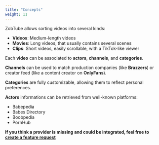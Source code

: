```yaml
---
title: "Concepts"
weight: 11
---
```


ZobTube allows sorting videos into several kinds:

- **Videos**: Medium-length videos
- **Movies**: Long videos, that usually contains several scenes
- **Clips**: Short videos, easily scrollable, with a TikTok-like viewer

Each **video** can be associated to **actors**, **channels**, and **categories**.

**Channels** can be used to match production companies (like __Brazzers__) or creator feed (like a content creator on __OnlyFans__).

**Categories** are fully customizable, allowing them to reflect personal preferences.

**Actors** informations can be retrieved from well-known platforms:

- Babepedia
- Babes Directory
- Boobpedia
- PornHub

__If you think a provider is missing and could be integrated, feel free to [create a feature request](https://github.com/zobtube/zobtube/issues/new/choose)__
